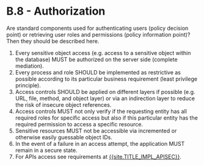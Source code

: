 # B.8 - Authorization

Are standard components used for authenticating users (policy decision point) or retrieving user roles and permissions (policy information point)? Then they should be described here.

1. Every sensitive object access (e.g. access to a sensitive object within the database) MUST be authorized on the server side (complete mediation).
2. Every process and role SHOULD be implemented as restrictive as possible according to its particular business requirement (least privilege principle).
3. Access controls SHOULD be applied on different layers if possible (e.g. URL, file, method, and object layer) or via an indirection layer to reduce the risk of insecure object references.
4. Access controls MUST not only verify if the requesting entity has all required roles for specific access but also if this particular entity has the required permission to access a specific resource.
5. Sensitive resources MUST not be accessible via incremented or otherwise easily guessable object IDs.
6. In the event of a failure in an access attempt, the application MUST remain in a secure state.
7. For APIs access see requirements at [{{site.TITLE_IMPL_APISEC}}]({{site.URL_IMPL_APISEC}}).
